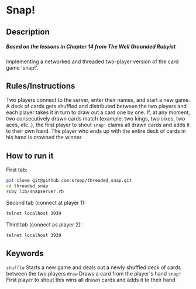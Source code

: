 Snap!
============

Description
----
##### Based on the lessons in Chapter 14 from The Well Grounded Rubyist
Implementing a networked and threaded two-player version of the card game 'snap!'.

Rules/Instructions
---
Two players connect to the server, enter their names, and start a new game. A deck of cards gets shuffled and distributed between the two players and each player takes it in turn to draw out a card one by one.  If, at any moment, two consecutively drawn cards match (example: two kings, two sixes, two aces, etc..), the first player to shout ```snap!``` claims all drawn cards and adds it to their own hand. The player who ends up with the entire deck of cards in his hand is crowned the winner.

How to run it
----

First tab:

```sh
git clone git@github.com:sroop/threaded_snap.git
cd threaded_snap
ruby lib/snapserver.rb
```

Second tab (connect at player 1):

```sh
telnet localhost 3939
```

Third tab (connect as player 2):

```sh
telnet localhost 3939
```

Keywords
----

```shuffle``` Starts a new game and deals out a newly shuffled deck of cards between the two players
```draw``` Draws a card from the player's hand
```snap!``` First player to shout this wins all drawn cards and adds it to their hand
